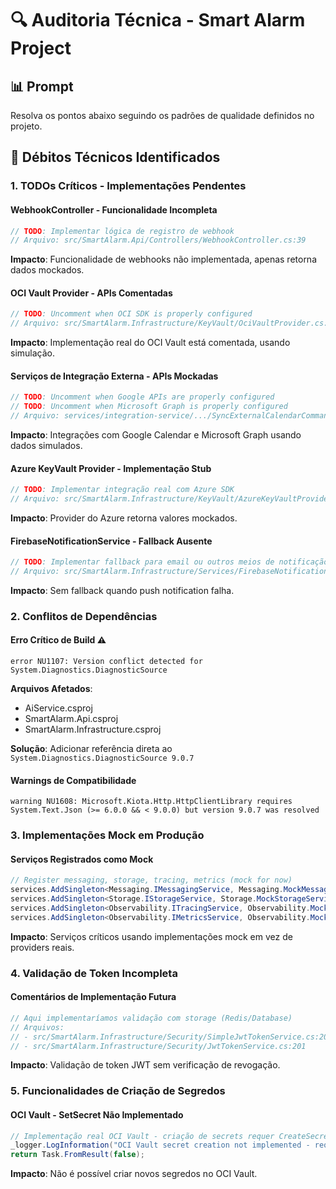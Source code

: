 # 🔍 Auditoria Técnica - Smart Alarm Project

## 📊 Prompt

Resolva os pontos abaixo seguindo os padrões de qualidade definidos no projeto.

## 🔴 Débitos Técnicos Identificados

### 1. **TODOs Críticos - Implementações Pendentes**

#### **WebhookController** - Funcionalidade Incompleta
```csharp
// TODO: Implementar lógica de registro de webhook
// Arquivo: src/SmartAlarm.Api/Controllers/WebhookController.cs:39
```
**Impacto**: Funcionalidade de webhooks não implementada, apenas retorna dados mockados.

#### **OCI Vault Provider** - APIs Comentadas
```csharp
// TODO: Uncomment when OCI SDK is properly configured
// Arquivo: src/SmartAlarm.Infrastructure/KeyVault/OciVaultProvider.cs:148-307
```
**Impacto**: Implementação real do OCI Vault está comentada, usando simulação.

#### **Serviços de Integração Externa** - APIs Mockadas
```csharp
// TODO: Uncomment when Google APIs are properly configured
// TODO: Uncomment when Microsoft Graph is properly configured
// Arquivo: services/integration-service/.../SyncExternalCalendarCommandHandler.cs
```
**Impacto**: Integrações com Google Calendar e Microsoft Graph usando dados simulados.

#### **Azure KeyVault Provider** - Implementação Stub
```csharp
// TODO: Implementar integração real com Azure SDK
// Arquivo: src/SmartAlarm.Infrastructure/KeyVault/AzureKeyVaultProvider.cs:57,107
```
**Impacto**: Provider do Azure retorna valores mockados.

#### **FirebaseNotificationService** - Fallback Ausente
```csharp
// TODO: Implementar fallback para email ou outros meios de notificação
// Arquivo: src/SmartAlarm.Infrastructure/Services/FirebaseNotificationService.cs:159
```
**Impacto**: Sem fallback quando push notification falha.

### 2. **Conflitos de Dependências**

#### **Erro Crítico de Build** ⚠️
```
error NU1107: Version conflict detected for System.Diagnostics.DiagnosticSource
```
**Arquivos Afetados**:
- AiService.csproj
- SmartAlarm.Api.csproj  
- SmartAlarm.Infrastructure.csproj

**Solução**: Adicionar referência direta ao `System.Diagnostics.DiagnosticSource 9.0.7`

#### **Warnings de Compatibilidade**
```
warning NU1608: Microsoft.Kiota.Http.HttpClientLibrary requires System.Text.Json (>= 6.0.0 && < 9.0.0) but version 9.0.7 was resolved
```

### 3. **Implementações Mock em Produção**

#### **Serviços Registrados como Mock**
```csharp
// Register messaging, storage, tracing, metrics (mock for now)
services.AddSingleton<Messaging.IMessagingService, Messaging.MockMessagingService>();
services.AddSingleton<Storage.IStorageService, Storage.MockStorageService>();
services.AddSingleton<Observability.ITracingService, Observability.MockTracingService>();
services.AddSingleton<Observability.IMetricsService, Observability.MockMetricsService>();
```
**Impacto**: Serviços críticos usando implementações mock em vez de providers reais.

### 4. **Validação de Token Incompleta**

#### **Comentários de Implementação Futura**
```csharp
// Aqui implementaríamos validação com storage (Redis/Database)
// Arquivos: 
// - src/SmartAlarm.Infrastructure/Security/SimpleJwtTokenService.cs:200
// - src/SmartAlarm.Infrastructure/Security/JwtTokenService.cs:201
```
**Impacto**: Validação de token JWT sem verificação de revogação.

### 5. **Funcionalidades de Criação de Segredos**

#### **OCI Vault - SetSecret Não Implementado**
```csharp
// Implementação real OCI Vault - criação de secrets requer CreateSecret API call
_logger.LogInformation("OCI Vault secret creation not implemented - requires CreateSecret API call");
return Task.FromResult(false);
```
**Impacto**: Não é possível criar novos segredos no OCI Vault.
